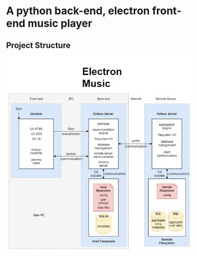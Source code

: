 # A python back-end, electron front-end music player
## Project Structure
![project structure](electron-music.jpg)
